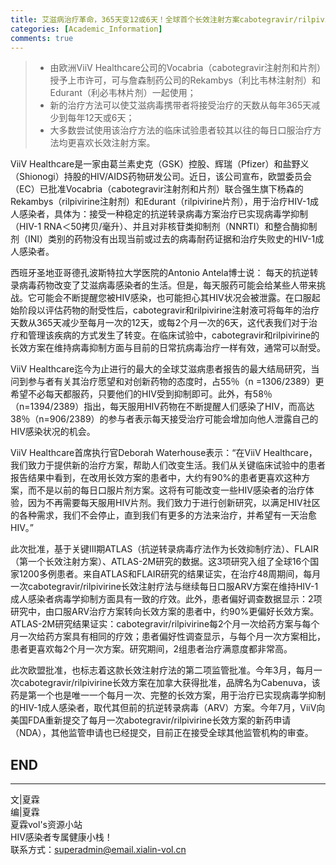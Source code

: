 ```yaml
---
title: 艾滋病治疗革命，365天变12或6天！全球首个长效注射方案cabotegravir/rilpivirine欧盟获批!
categories: [Academic_Information]
comments: true
---
```


> - 由欧洲ViiV Healthcare公司的Vocabria（cabotegravir注射剂和片剂）授予上市许可，可与詹森制药公司的Rekambys（利比韦林注射剂）和Edurant（利必韦林片剂）一起使用；
> - 新的治疗方法可以使艾滋病毒携带者将接受治疗的天数从每年365天减少到每年12天或6天；
> - 大多数尝试使用该治疗方法的临床试验患者较其以往的每日口服治疗方法均更喜欢长效注射方案。

ViiV Healthcare是一家由葛兰素史克（GSK）控股、辉瑞（Pfizer）和盐野义（Shionogi）持股的HIV/AIDS药物研发公司。近日，该公司宣布，欧盟委员会（EC）已批准Vocabria（cabotegravir注射剂和片剂）联合强生旗下杨森的Rekambys（rilpivirine注射剂）和Edurant（rilpivirine片剂），用于治疗HIV-1成人感染者，具体为：接受一种稳定的抗逆转录病毒方案治疗已实现病毒学抑制（HIV-1 RNA＜50拷贝/毫升）、并且对非核苷类抑制剂（NNRTI）和整合酶抑制剂（INI）类别的药物没有出现当前或过去的病毒耐药证据和治疗失败史的HIV-1成人感染者。

西班牙圣地亚哥德孔波斯特拉大学医院的Antonio Antela博士说： 每天的抗逆转录病毒药物改变了艾滋病毒感染者的生活。但是，每天服药可能会给某些人带来挑战。它可能会不断提醒您被HIV感染，也可能担心其HIV状况会被泄露。在口服起始阶段以评估药物的耐受性后，cabotegravir和rilpivirine注射液可将每年的治疗天数从365天减少至每月一次的12天，或每2个月一次的6天，这代表我们对于治疗和管理该疾病的方式发生了转变。在临床试验中，cabotegravir和rilpivirine的长效方案在维持病毒抑制方面与目前的日常抗病毒治疗一样有效，通常可以耐受。

ViiV Healthcare迄今为止进行的最大的全球艾滋病患者报告的最大结局研究，当问到参与者有关其治疗愿望和对创新药物的态度时，占55％（n =1306/2389）更希望不必每天都服药，只要他们的HIV受到抑制即可。此外，有58％（n=1394/2389）指出，每天服用HIV药物在不断提醒人们感染了HIV，而高达38％（n=906/2389）的参与者表示每天接受治疗可能会增加向他人泄露自己的HIV感染状况的机会。

ViiV Healthcare首席执行官Deborah Waterhouse表示：“在ViiV Healthcare，我们致力于提供新的治疗方案，帮助人们改变生活。我们从关键临床试验中的患者报告结果中看到，在改用长效方案的患者中，大约有90%的患者更喜欢这种方案，而不是以前的每日口服片剂方案。这将有可能改变一些HIV感染者的治疗体验，因为不再需要每天服用HIV片剂。我们致力于进行创新研究，以满足HIV社区的各种需求，我们不会停止，直到我们有更多的方法来治疗，并希望有一天治愈HIV。”

此次批准，基于关键III期ATLAS（抗逆转录病毒疗法作为长效抑制疗法）、FLAIR（第一个长效注射方案）、ATLAS-2M研究的数据。这3项研究入组了全球16个国家1200多例患者。来自ATLAS和FLAIR研究的结果证实，在治疗48周期间，每月一次cabotegravir/rilpivirine长效注射疗法与继续每日口服ARV方案在维持HIV-1成人感染者病毒学抑制方面具有一致的疗效。此外，患者偏好调查数据显示：2项研究中，由口服ARV治疗方案转向长效方案的患者中，约90%更偏好长效方案。ATLAS-2M研究结果证实：cabotegravir/rilpivirine每2个月一次给药方案与每个月一次给药方案具有相同的疗效；患者偏好性调查显示，与每个月一次方案相比，患者更喜欢每2个月一次方案。研究期间，2组患者治疗满意度都非常高。

此次欧盟批准，也标志着这款长效注射疗法的第二项监管批准。今年3月，每月一次cabotegravir/rilpivirine长效方案在加拿大获得批准，品牌名为Cabenuva，该药是第一个也是唯一一个每月一次、完整的长效方案，用于治疗已实现病毒学抑制的HIV-1成人感染者，取代其但前的抗逆转录病毒（ARV）方案。今年7月，ViiV向美国FDA重新提交了每月一次abotegravir/rilpivirine长效方案的新药申请（NDA），其他监管申请也已经提交，目前正在接受全球其他监管机构的审查。

END<br>
---

---
文|夏霖<br>
编|夏霖<br>
夏霖vol's资源小站<br>
HIV感染者专属健康小栈！<br>
联系方式：superadmin@email.xialin-vol.cn
